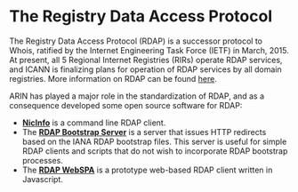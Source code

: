 # The Registry Data Access Protocol

The Registry Data Access Protocol (RDAP) is a successor protocol to Whois, ratified by the Internet Engineering Task Force (IETF) in March, 2015. At present, all 5 Regional Internet Registries (RIRs) operate RDAP services, and ICANN is finalizing plans for operation of RDAP services by all domain registries. More information on RDAP can be found [here](https://www.arin.net/resources/rdap.html).

ARIN has played a major role in the standardization of RDAP, and as a consequence developed some open source software for RDAP:

* [**NicInfo**](https://github.com/arineng/nicinfo) is a command line RDAP client.
* The [**RDAP Bootstrap Server**](https://github.com/arineng/rdap_bootstrap_server) is a server that issues HTTP redirects based on the IANA RDAP bootstrap files. This server is useful for simple RDAP clients and scripts that do not wish to incorporate RDAP bootstrap processes.
* The [**RDAP WebSPA**](https://github.com/arineng/rdap_webspa) is a prototype web-based RDAP client written in Javascript.

